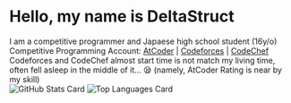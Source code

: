 # Hello, my name is DeltaStruct
I am a competitive programmer and Japaese high school student (16y/o)  
Competitive Programming Account: [AtCoder](https://atcoder.jp/users/DeltaStruct) | [Codeforces](https://codeforces.com/profile/DeltaStruct) | [CodeChef](https://www.codechef.com/users/deltastruct)  
Codeforces and CodeChef almost start time is not match my living time, often fell asleep in the middle of it... 😪 (namely, AtCoder Rating is near by my skill)  
![GitHub Stats Card](https://github-readme-stats.vercel.app/api?username=DeltaStruct&theme=dracula)
![Top Languages Card](https://github-readme-stats.vercel.app/api/top-langs/?username=DeltaStruct&theme=dracula)


<!---
DeltaSturct/DeltaSturct is a ✨ special ✨ repository because its `README.md` (this file) appears on your GitHub profile.
You can click the Preview link to take a look at your changes.
--->
